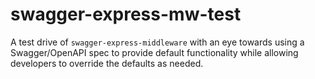 # swagger-express-mw-test

A test drive of `swagger-express-middleware` with an eye towards using a Swagger/OpenAPI spec to provide default functionality while allowing developers to override the defaults as needed.
